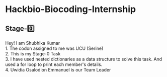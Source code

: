 <h1> Hackbio-Biocoding-Internship </h1>
<h2>Stage-0️⃣</h2>
Hey! I am Shubhika Kumar<br> 
1. The codon assigned to me was UCU (Serine)<br>
2. This is my Stage-0 Task<br>
3. I have used nested dictionaries as a data structure to solve this task. And used a for loop to print each member's details.<br>
4. Uwidia Osalodion Emmanuel is our Team Leader<br>
